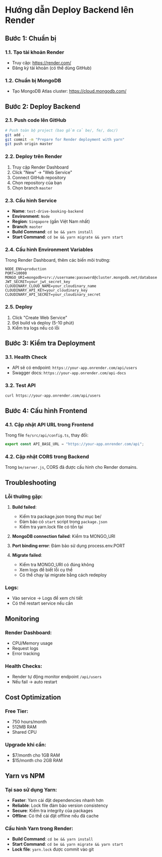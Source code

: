 # Hướng dẫn Deploy Backend lên Render

## Bước 1: Chuẩn bị

### 1.1. Tạo tài khoản Render

- Truy cập: https://render.com/
- Đăng ký tài khoản (có thể dùng GitHub)

### 1.2. Chuẩn bị MongoDB

- Tạo MongoDB Atlas cluster: https://cloud.mongodb.com/

## Bước 2: Deploy Backend

### 2.1. Push code lên GitHub

```bash
# Push toàn bộ project (bao gồm cả be/, fe/, doc/)
git add .
git commit -m "Prepare for Render deployment with yarn"
git push origin master
```

### 2.2. Deploy trên Render

1. Truy cập Render Dashboard
2. Click "New" → "Web Service"
3. Connect GitHub repository
4. Chọn repository của bạn
5. Chọn branch `master`

### 2.3. Cấu hình Service

- **Name**: `test-drive-booking-backend`
- **Environment**: `Node`
- **Region**: `Singapore` (gần Việt Nam nhất)
- **Branch**: `master`
- **Build Command**: `cd be && yarn install`
- **Start Command**: `cd be && yarn migrate && yarn start`

### 2.4. Cấu hình Environment Variables

Trong Render Dashboard, thêm các biến môi trường:

```
NODE_ENV=production
PORT=10000
MONGO_URI=mongodb+srv://username:password@cluster.mongodb.net/database
JWT_SECRET=your_jwt_secret_key
CLOUDINARY_CLOUD_NAME=your_cloudinary_name
CLOUDINARY_API_KEY=your_cloudinary_key
CLOUDINARY_API_SECRET=your_cloudinary_secret
```

### 2.5. Deploy

1. Click "Create Web Service"
2. Đợi build và deploy (5-10 phút)
3. Kiểm tra logs nếu có lỗi

## Bước 3: Kiểm tra Deployment

### 3.1. Health Check

- API sẽ có endpoint: `https://your-app.onrender.com/api/users`
- Swagger docs: `https://your-app.onrender.com/api-docs`

### 3.2. Test API

```bash
curl https://your-app.onrender.com/api/users
```

## Bước 4: Cấu hình Frontend

### 4.1. Cập nhật API URL trong Frontend

Trong file `fe/src/api/config.ts`, thay đổi:

```typescript
export const API_BASE_URL = "https://your-app.onrender.com/api";
```

### 4.2. Cập nhật CORS trong Backend

Trong `be/server.js`, CORS đã được cấu hình cho Render domains.

## Troubleshooting

### Lỗi thường gặp:

1. **Build failed**:

   - Kiểm tra package.json trong thư mục be/
   - Đảm bảo có `start` script trong `package.json`
   - Kiểm tra yarn.lock file có tồn tại

2. **MongoDB connection failed**: Kiểm tra MONGO_URI
3. **Port binding error**: Đảm bảo sử dụng process.env.PORT
4. **Migrate failed**:
   - Kiểm tra MONGO_URI có đúng không
   - Xem logs để biết lỗi cụ thể
   - Có thể chạy lại migrate bằng cách redeploy

### Logs:

- Vào service → Logs để xem chi tiết
- Có thể restart service nếu cần

## Monitoring

### Render Dashboard:

- CPU/Memory usage
- Request logs
- Error tracking

### Health Checks:

- Render tự động monitor endpoint `/api/users`
- Nếu fail → auto restart

## Cost Optimization

### Free Tier:

- 750 hours/month
- 512MB RAM
- Shared CPU

### Upgrade khi cần:

- $7/month cho 1GB RAM
- $15/month cho 2GB RAM

## Yarn vs NPM

### Tại sao sử dụng Yarn:

- **Faster**: Yarn cài đặt dependencies nhanh hơn
- **Reliable**: Lock file đảm bảo version consistency
- **Secure**: Kiểm tra integrity của packages
- **Offline**: Có thể cài đặt offline nếu đã cache

### Cấu hình Yarn trong Render:

- **Build Command**: `cd be && yarn install`
- **Start Command**: `cd be && yarn migrate && yarn start`
- **Lock file**: `yarn.lock` được commit vào git

